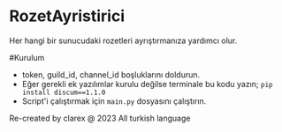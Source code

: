 # RozetAyristirici

Her hangi bir sunucudaki rozetleri ayrıştırmanıza yardımcı olur.


#Kurulum
- token, guild_id, channel_id boşluklarını doldurun.
- Eğer gerekli ek yazılımlar kurulu değilse terminale bu kodu yazın; ```pip install discum==1.1.0```
- Script'i çalıştırmak için ```main.py``` dosyasını çalıştırın.

Re-created by clarex @ 2023
All turkish language
